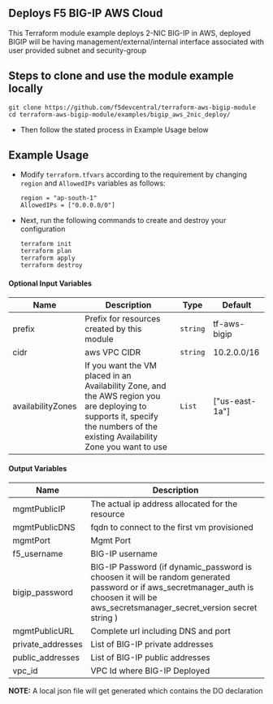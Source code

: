 ## Deploys F5 BIG-IP AWS Cloud

This Terraform module example deploys 2-NIC BIG-IP in AWS, deployed BIGIP will be having management/external/internal interface associated with user provided subnet and security-group

## Steps to clone and use the module example locally

```shell
git clone https://github.com/f5devcentral/terraform-aws-bigip-module
cd terraform-aws-bigip-module/examples/bigip_aws_2nic_deploy/
```

- Then follow the stated process in Example Usage below

## Example Usage

- Modify `terraform.tfvars` according to the requirement by changing `region` and `AllowedIPs` variables as follows:

    ```hcl
    region = "ap-south-1"
    AllowedIPs = ["0.0.0.0/0"]
    ```

- Next, run the following commands to create and destroy your configuration

    ```shell
    terraform init
    terraform plan
    terraform apply
    terraform destroy
    ```

#### Optional Input Variables

| Name | Description | Type | Default |
|------|-------------|------|---------|
| prefix | Prefix for resources created by this module | `string` | tf-aws-bigip |
| cidr | aws VPC CIDR | `string` | 10.2.0.0/16 |
| availabilityZones | If you want the VM placed in an Availability Zone, and the AWS region you are deploying to supports it, specify the numbers of the existing Availability Zone you want to use | `List` | ["us-east-1a"] |

#### Output Variables

| Name | Description |
|------|-------------|
| mgmtPublicIP | The actual ip address allocated for the resource |
| mgmtPublicDNS | fqdn to connect to the first vm provisioned |
| mgmtPort | Mgmt Port |
| f5\_username | BIG-IP username |
| bigip\_password | BIG-IP Password (if dynamic_password is choosen it will be random generated password or if aws_secretmanager_auth is choosen it will be aws_secretsmanager_secret_version secret string ) |
| mgmtPublicURL | Complete url including DNS and port|
| private\_addresses | List of BIG-IP private addresses |
| public\_addresses | List of BIG-IP public addresses |
| vpc\_id | VPC Id where BIG-IP Deployed |

**NOTE:** A local json file will get generated which contains the DO declaration